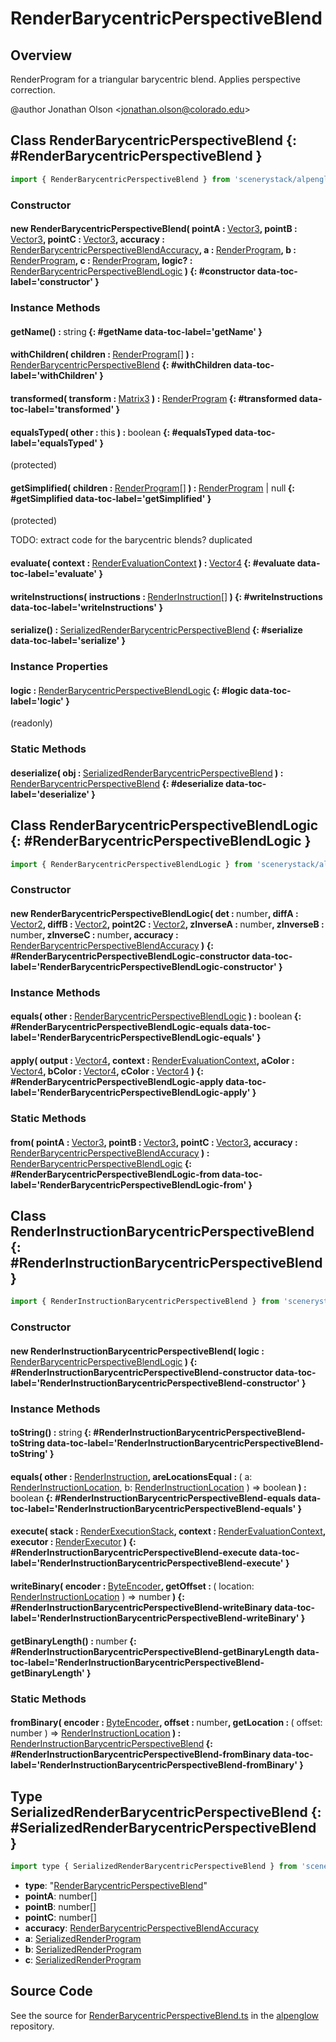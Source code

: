 # RenderBarycentricPerspectiveBlend

## Overview

RenderProgram for a triangular barycentric blend. Applies perspective correction.

@author Jonathan Olson &lt;jonathan.olson@colorado.edu&gt;

## Class RenderBarycentricPerspectiveBlend {: #RenderBarycentricPerspectiveBlend }


```js
import { RenderBarycentricPerspectiveBlend } from 'scenerystack/alpenglow';
```
### Constructor

#### new RenderBarycentricPerspectiveBlend( pointA : <span style="font-weight: 400;">[Vector3](../dot/Vector3.md)</span>, pointB : <span style="font-weight: 400;">[Vector3](../dot/Vector3.md)</span>, pointC : <span style="font-weight: 400;">[Vector3](../dot/Vector3.md)</span>, accuracy : <span style="font-weight: 400;">[RenderBarycentricPerspectiveBlendAccuracy](../alpenglow/RenderBarycentricPerspectiveBlend.md#RenderBarycentricPerspectiveBlendAccuracy)</span>, a : <span style="font-weight: 400;">[RenderProgram](../alpenglow/RenderProgram.md)</span>, b : <span style="font-weight: 400;">[RenderProgram](../alpenglow/RenderProgram.md)</span>, c : <span style="font-weight: 400;">[RenderProgram](../alpenglow/RenderProgram.md)</span>, logic? : <span style="font-weight: 400;">[RenderBarycentricPerspectiveBlendLogic](../alpenglow/RenderBarycentricPerspectiveBlend.md#RenderBarycentricPerspectiveBlendLogic)</span> ) {: #constructor data-toc-label='constructor' }

### Instance Methods

#### getName() : <span style="font-weight: 400;"><span style="color: hsla(calc(var(--md-hue) + 180deg),80%,40%,1);">string</span></span> {: #getName data-toc-label='getName' }

#### withChildren( children : <span style="font-weight: 400;">[RenderProgram](../alpenglow/RenderProgram.md)[]</span> ) : <span style="font-weight: 400;">[RenderBarycentricPerspectiveBlend](../alpenglow/RenderBarycentricPerspectiveBlend.md)</span> {: #withChildren data-toc-label='withChildren' }

#### transformed( transform : <span style="font-weight: 400;">[Matrix3](../dot/Matrix3.md)</span> ) : <span style="font-weight: 400;">[RenderProgram](../alpenglow/RenderProgram.md)</span> {: #transformed data-toc-label='transformed' }

#### equalsTyped( other : <span style="font-weight: 400;"><span style="color: hsla(calc(var(--md-hue) + 180deg),80%,40%,1);">this</span></span> ) : <span style="font-weight: 400;"><span style="color: hsla(calc(var(--md-hue) + 180deg),80%,40%,1);">boolean</span></span> {: #equalsTyped data-toc-label='equalsTyped' }

(protected)

#### getSimplified( children : <span style="font-weight: 400;">[RenderProgram](../alpenglow/RenderProgram.md)[]</span> ) : <span style="font-weight: 400;">[RenderProgram](../alpenglow/RenderProgram.md) | <span style="color: hsla(calc(var(--md-hue) + 180deg),80%,40%,1);">null</span></span> {: #getSimplified data-toc-label='getSimplified' }

(protected)

TODO: extract code for the barycentric blends? duplicated

#### evaluate( context : <span style="font-weight: 400;">[RenderEvaluationContext](../alpenglow/RenderEvaluationContext.md)</span> ) : <span style="font-weight: 400;">[Vector4](../dot/Vector4.md)</span> {: #evaluate data-toc-label='evaluate' }

#### writeInstructions( instructions : <span style="font-weight: 400;">[RenderInstruction](../alpenglow/RenderInstruction.md)[]</span> ) {: #writeInstructions data-toc-label='writeInstructions' }

#### serialize() : <span style="font-weight: 400;">[SerializedRenderBarycentricPerspectiveBlend](../alpenglow/RenderBarycentricPerspectiveBlend.md#SerializedRenderBarycentricPerspectiveBlend)</span> {: #serialize data-toc-label='serialize' }

### Instance Properties

#### logic : <span style="font-weight: 400;">[RenderBarycentricPerspectiveBlendLogic](../alpenglow/RenderBarycentricPerspectiveBlend.md#RenderBarycentricPerspectiveBlendLogic)</span> {: #logic data-toc-label='logic' }

(readonly)

### Static Methods

#### deserialize( obj : <span style="font-weight: 400;">[SerializedRenderBarycentricPerspectiveBlend](../alpenglow/RenderBarycentricPerspectiveBlend.md#SerializedRenderBarycentricPerspectiveBlend)</span> ) : <span style="font-weight: 400;">[RenderBarycentricPerspectiveBlend](../alpenglow/RenderBarycentricPerspectiveBlend.md)</span> {: #deserialize data-toc-label='deserialize' }



## Class RenderBarycentricPerspectiveBlendLogic {: #RenderBarycentricPerspectiveBlendLogic }


```js
import { RenderBarycentricPerspectiveBlendLogic } from 'scenerystack/alpenglow';
```
### Constructor

#### new RenderBarycentricPerspectiveBlendLogic( det : <span style="font-weight: 400;"><span style="color: hsla(calc(var(--md-hue) + 180deg),80%,40%,1);">number</span></span>, diffA : <span style="font-weight: 400;">[Vector2](../dot/Vector2.md)</span>, diffB : <span style="font-weight: 400;">[Vector2](../dot/Vector2.md)</span>, point2C : <span style="font-weight: 400;">[Vector2](../dot/Vector2.md)</span>, zInverseA : <span style="font-weight: 400;"><span style="color: hsla(calc(var(--md-hue) + 180deg),80%,40%,1);">number</span></span>, zInverseB : <span style="font-weight: 400;"><span style="color: hsla(calc(var(--md-hue) + 180deg),80%,40%,1);">number</span></span>, zInverseC : <span style="font-weight: 400;"><span style="color: hsla(calc(var(--md-hue) + 180deg),80%,40%,1);">number</span></span>, accuracy : <span style="font-weight: 400;">[RenderBarycentricPerspectiveBlendAccuracy](../alpenglow/RenderBarycentricPerspectiveBlend.md#RenderBarycentricPerspectiveBlendAccuracy)</span> ) {: #RenderBarycentricPerspectiveBlendLogic-constructor data-toc-label='RenderBarycentricPerspectiveBlendLogic-constructor' }

### Instance Methods

#### equals( other : <span style="font-weight: 400;">[RenderBarycentricPerspectiveBlendLogic](../alpenglow/RenderBarycentricPerspectiveBlend.md#RenderBarycentricPerspectiveBlendLogic)</span> ) : <span style="font-weight: 400;"><span style="color: hsla(calc(var(--md-hue) + 180deg),80%,40%,1);">boolean</span></span> {: #RenderBarycentricPerspectiveBlendLogic-equals data-toc-label='RenderBarycentricPerspectiveBlendLogic-equals' }

#### apply( output : <span style="font-weight: 400;">[Vector4](../dot/Vector4.md)</span>, context : <span style="font-weight: 400;">[RenderEvaluationContext](../alpenglow/RenderEvaluationContext.md)</span>, aColor : <span style="font-weight: 400;">[Vector4](../dot/Vector4.md)</span>, bColor : <span style="font-weight: 400;">[Vector4](../dot/Vector4.md)</span>, cColor : <span style="font-weight: 400;">[Vector4](../dot/Vector4.md)</span> ) {: #RenderBarycentricPerspectiveBlendLogic-apply data-toc-label='RenderBarycentricPerspectiveBlendLogic-apply' }

### Static Methods

#### from( pointA : <span style="font-weight: 400;">[Vector3](../dot/Vector3.md)</span>, pointB : <span style="font-weight: 400;">[Vector3](../dot/Vector3.md)</span>, pointC : <span style="font-weight: 400;">[Vector3](../dot/Vector3.md)</span>, accuracy : <span style="font-weight: 400;">[RenderBarycentricPerspectiveBlendAccuracy](../alpenglow/RenderBarycentricPerspectiveBlend.md#RenderBarycentricPerspectiveBlendAccuracy)</span> ) : <span style="font-weight: 400;">[RenderBarycentricPerspectiveBlendLogic](../alpenglow/RenderBarycentricPerspectiveBlend.md#RenderBarycentricPerspectiveBlendLogic)</span> {: #RenderBarycentricPerspectiveBlendLogic-from data-toc-label='RenderBarycentricPerspectiveBlendLogic-from' }



## Class RenderInstructionBarycentricPerspectiveBlend {: #RenderInstructionBarycentricPerspectiveBlend }


```js
import { RenderInstructionBarycentricPerspectiveBlend } from 'scenerystack/alpenglow';
```
### Constructor

#### new RenderInstructionBarycentricPerspectiveBlend( logic : <span style="font-weight: 400;">[RenderBarycentricPerspectiveBlendLogic](../alpenglow/RenderBarycentricPerspectiveBlend.md#RenderBarycentricPerspectiveBlendLogic)</span> ) {: #RenderInstructionBarycentricPerspectiveBlend-constructor data-toc-label='RenderInstructionBarycentricPerspectiveBlend-constructor' }

### Instance Methods

#### toString() : <span style="font-weight: 400;"><span style="color: hsla(calc(var(--md-hue) + 180deg),80%,40%,1);">string</span></span> {: #RenderInstructionBarycentricPerspectiveBlend-toString data-toc-label='RenderInstructionBarycentricPerspectiveBlend-toString' }

#### equals( other : <span style="font-weight: 400;">[RenderInstruction](../alpenglow/RenderInstruction.md)</span>, areLocationsEqual : <span style="font-weight: 400;">( a: [RenderInstructionLocation](../alpenglow/RenderInstruction.md#RenderInstructionLocation), b: [RenderInstructionLocation](../alpenglow/RenderInstruction.md#RenderInstructionLocation) ) =&gt; <span style="color: hsla(calc(var(--md-hue) + 180deg),80%,40%,1);">boolean</span></span> ) : <span style="font-weight: 400;"><span style="color: hsla(calc(var(--md-hue) + 180deg),80%,40%,1);">boolean</span></span> {: #RenderInstructionBarycentricPerspectiveBlend-equals data-toc-label='RenderInstructionBarycentricPerspectiveBlend-equals' }

#### execute( stack : <span style="font-weight: 400;">[RenderExecutionStack](../alpenglow/RenderExecutionStack.md)</span>, context : <span style="font-weight: 400;">[RenderEvaluationContext](../alpenglow/RenderEvaluationContext.md)</span>, executor : <span style="font-weight: 400;">[RenderExecutor](../alpenglow/RenderExecutor.md)</span> ) {: #RenderInstructionBarycentricPerspectiveBlend-execute data-toc-label='RenderInstructionBarycentricPerspectiveBlend-execute' }

#### writeBinary( encoder : <span style="font-weight: 400;">[ByteEncoder](../alpenglow/ByteEncoder.md)</span>, getOffset : <span style="font-weight: 400;">( location: [RenderInstructionLocation](../alpenglow/RenderInstruction.md#RenderInstructionLocation) ) =&gt; <span style="color: hsla(calc(var(--md-hue) + 180deg),80%,40%,1);">number</span></span> ) {: #RenderInstructionBarycentricPerspectiveBlend-writeBinary data-toc-label='RenderInstructionBarycentricPerspectiveBlend-writeBinary' }

#### getBinaryLength() : <span style="font-weight: 400;"><span style="color: hsla(calc(var(--md-hue) + 180deg),80%,40%,1);">number</span></span> {: #RenderInstructionBarycentricPerspectiveBlend-getBinaryLength data-toc-label='RenderInstructionBarycentricPerspectiveBlend-getBinaryLength' }

### Static Methods

#### fromBinary( encoder : <span style="font-weight: 400;">[ByteEncoder](../alpenglow/ByteEncoder.md)</span>, offset : <span style="font-weight: 400;"><span style="color: hsla(calc(var(--md-hue) + 180deg),80%,40%,1);">number</span></span>, getLocation : <span style="font-weight: 400;">( offset: <span style="color: hsla(calc(var(--md-hue) + 180deg),80%,40%,1);">number</span> ) =&gt; [RenderInstructionLocation](../alpenglow/RenderInstruction.md#RenderInstructionLocation)</span> ) : <span style="font-weight: 400;">[RenderInstructionBarycentricPerspectiveBlend](../alpenglow/RenderBarycentricPerspectiveBlend.md#RenderInstructionBarycentricPerspectiveBlend)</span> {: #RenderInstructionBarycentricPerspectiveBlend-fromBinary data-toc-label='RenderInstructionBarycentricPerspectiveBlend-fromBinary' }



## Type SerializedRenderBarycentricPerspectiveBlend {: #SerializedRenderBarycentricPerspectiveBlend }


```js
import type { SerializedRenderBarycentricPerspectiveBlend } from 'scenerystack/alpenglow';
```


- **type**: "[RenderBarycentricPerspectiveBlend](../alpenglow/RenderBarycentricPerspectiveBlend.md)"
- **pointA**: <span style="color: hsla(calc(var(--md-hue) + 180deg),80%,40%,1);">number</span>[]
- **pointB**: <span style="color: hsla(calc(var(--md-hue) + 180deg),80%,40%,1);">number</span>[]
- **pointC**: <span style="color: hsla(calc(var(--md-hue) + 180deg),80%,40%,1);">number</span>[]
- **accuracy**: [RenderBarycentricPerspectiveBlendAccuracy](../alpenglow/RenderBarycentricPerspectiveBlend.md#RenderBarycentricPerspectiveBlendAccuracy)
- **a**: [SerializedRenderProgram](../alpenglow/RenderProgram.md#SerializedRenderProgram)
- **b**: [SerializedRenderProgram](../alpenglow/RenderProgram.md#SerializedRenderProgram)
- **c**: [SerializedRenderProgram](../alpenglow/RenderProgram.md#SerializedRenderProgram)




## Source Code

See the source for [RenderBarycentricPerspectiveBlend.ts](https://github.com/phetsims/alpenglow/blob/main/js/render-program/RenderBarycentricPerspectiveBlend.ts) in the [alpenglow](https://github.com/phetsims/alpenglow) repository.
